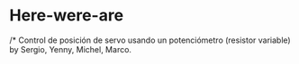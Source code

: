 # Here-were-are
/*
 Control de posición de servo usando  un potenciómetro (resistor variable)
 by Sergio, Yenny, Michel, Marco.
